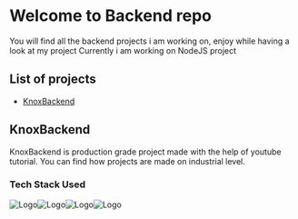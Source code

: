 # Welcome to Backend repo

You will find all the backend projects i am working on, enjoy while having a look at my project
Currently i am working on NodeJS project


## List of projects
- [KnoxBackend](https://github.com/laveesh21/Backend/tree/main/KnoxBackend)


## KnoxBackend
KnoxBackend is production grade project made with the help of youtube tutorial. You can find how projects are made on industrial level.

### Tech Stack Used
![Logo](https://img.shields.io/badge/JavaScript-F7DF1E.svg?style=for-the-badge&logo=JavaScript&logoColor=black)![Logo](https://img.shields.io/badge/Node.js-339933.svg?style=for-the-badge&logo=nodedotjs&logoColor=white)![Logo](https://img.shields.io/badge/Express-000000.svg?style=for-the-badge&logo=Express&logoColor=white)![Logo](https://img.shields.io/badge/MongoDB-47A248.svg?style=for-the-badge&logo=MongoDB&logoColor=white)
